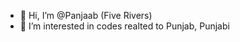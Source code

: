 - 👋 Hi, I’m @Panjaab (Five Rivers)
- 👀 I’m interested in codes realted to Punjab, Punjabi
<!--
- 🌱 I’m currently learning ...
- 💞️ I’m looking to collaborate on 
- 📫 How to reach me ...
-->
<!---
Panjaab/Panjaab is a ✨ special ✨ repository because its `README.md` (this file) appears on your GitHub profile.
You can click the Preview link to take a look at your changes.
--->
